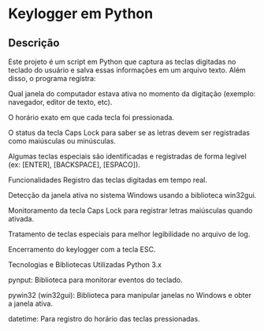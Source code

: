 # Keylogger em Python

## Descrição

Este projeto é um script em Python que captura as teclas digitadas no teclado do usuário e salva essas informações em um arquivo texto. Além disso, o programa registra:

Qual janela do computador estava ativa no momento da digitação (exemplo: navegador, editor de texto, etc).

O horário exato em que cada tecla foi pressionada.

O status da tecla Caps Lock para saber se as letras devem ser registradas como maiúsculas ou minúsculas.

Algumas teclas especiais são identificadas e registradas de forma legível (ex: [ENTER], [BACKSPACE], [ESPACO]).

Funcionalidades
Registro das teclas digitadas em tempo real.

Detecção da janela ativa no sistema Windows usando a biblioteca win32gui.

Monitoramento da tecla Caps Lock para registrar letras maiúsculas quando ativada.

Tratamento de teclas especiais para melhor legibilidade no arquivo de log.

Encerramento do keylogger com a tecla ESC.

Tecnologias e Bibliotecas Utilizadas
Python 3.x

pynput: Biblioteca para monitorar eventos do teclado.

pywin32 (win32gui): Biblioteca para manipular janelas no Windows e obter a janela ativa.

datetime: Para registro do horário das teclas pressionadas.
